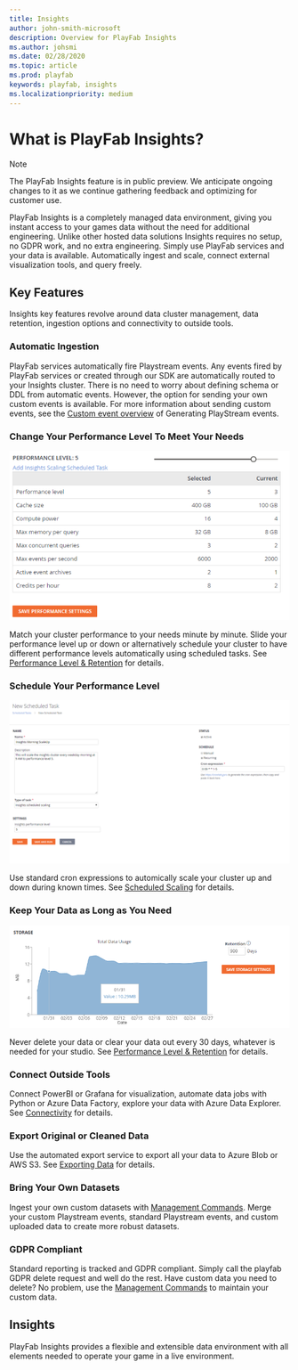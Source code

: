 ```yaml
---
title: Insights
author: john-smith-microsoft
description: Overview for PlayFab Insights
ms.author: johsmi
ms.date: 02/28/2020
ms.topic: article
ms.prod: playfab
keywords: playfab, insights
ms.localizationpriority: medium
---
```

# What is PlayFab Insights?

> [!NOTE] 
> The PlayFab Insights feature is in public preview. We anticipate ongoing changes to it as we continue gathering feedback and optimizing for customer use.

PlayFab Insights is a completely managed data environment, giving you instant access to your games data without the need for additional engineering. Unlike other hosted data solutions Insights requires no setup, no GDPR work, and no extra engineering. Simply use PlayFab services and your data is available. Automatically ingest and scale, connect external visualization tools, and query freely. 

## Key Features
Insights key features revolve around data cluster management, data retention, ingestion options and connectivity to outside tools.

### Automatic Ingestion
PlayFab services automatically fire Playstream events. Any events fired by PlayFab services or created through our SDK are automatically routed to your Insights cluster. There is no need to worry about defining schema or DDL from automatic events. However, the option for sending your own custom events is available. For more information about sending custom events, see the [Custom event overview](https://docs.microsoft.com/gaming/playfab/features/analytics/metrics/playstream-events#custom-event-overview) of Generating PlayStream events. 

### Change Your Performance Level To Meet Your Needs
![Insights Slider](media/insights-slider.png)

Match your cluster performance to your needs minute by minute. Slide your performance level up or down or alternatively schedule your cluster to have different performance levels automatically using scheduled tasks. See [Performance Level & Retention](https://docs.microsoft.com/gaming/playfab/features/insights/insights/performance-retention) for details.

### Schedule Your Performance Level
![Insights Slider](media/insights-schedule.png)

Use standard cron expressions to automically scale your cluster up and down during known times. See [Scheduled Scaling](https://docs.microsoft.com/gaming/playfab/features/insights/insights/scheduled-scaling) for details.

### Keep Your Data as Long as You Need
![Insights Slider](media/insights-retention.png)

Never delete your data or clear your data out every 30 days, whatever is needed for your studio. See [Performance Level & Retention](https://docs.microsoft.com/gaming/playfab/features/insights/insights/performance-retention) for details.

### Connect Outside Tools
Connect PowerBI or Grafana for visualization, automate data jobs with Python or Azure Data Factory, explore your data with Azure Data Explorer.  See [Connectivity](https://docs.microsoft.com/gaming/playfab/features/insights/connectivity) for details.

### Export Original or Cleaned Data
Use the automated export service to export all your data to Azure Blob or AWS S3. See [Exporting Data](https://docs.microsoft.com/gaming/playfab/features/insights/insights/export) for details.

### Bring Your Own Datasets
Ingest your own custom datasets with [Management Commands](https://docs.microsoft.com/gaming/playfab/features/insights/insights/management-commands). Merge your custom Playstream events, standard Playstream events, and custom uploaded data to create more robust datasets.

### GDPR Compliant
Standard reporting is tracked and GDPR compliant. Simply call the playfab GDPR delete request and well do the rest. Have custom data you need to delete? No problem, use the [Management Commands](https://docs.microsoft.com/gaming/playfab/features/insights/insights/management-commands) to maintain your custom data.

## Insights
PlayFab Insights provides a flexible and extensible data environment with all elements needed to operate your game in a live environment. 